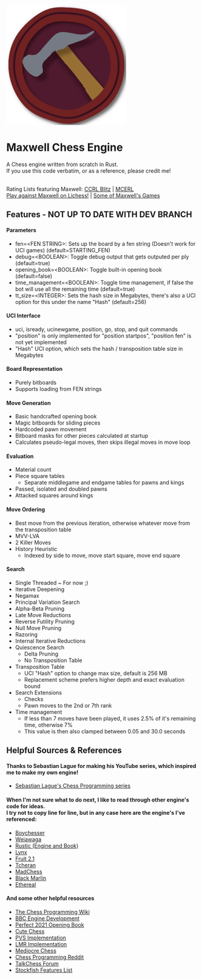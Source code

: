 ![](/icon/Maxwell_316x316.png)
# Maxwell Chess Engine
 A Chess engine written from scratch in Rust.<br>
 If you use this code verbatim, or as a reference, please credit me!<br><br>
 
 Rating Lists featuring Maxwell: [CCRL Blitz](https://computerchess.org.uk/ccrl/404/) | [MCERL](https://www.chessengeria.eu/mcerl)<br>
 [Play against Maxwell on Lichess!](https://lichess.org/@/MaxwellOnLC) | [Some of Maxwell's Games](https://www.chess.com/library/collections/maxwells-games-my-chess-engine-2FFU82NM4)

## Features - NOT UP TO DATE WITH DEV BRANCH
#### Parameters
 - fen=\<FEN STRING>: Sets up the board by a fen string (Doesn't work for UCI games) (default=STARTING_FEN)
 - debug=\<BOOLEAN>: Toggle debug output that gets outputed per ply (default=true)
 - opening_book=\<BOOLEAN>: Toggle built-in opening book (default=false)
 - time_management=\<BOOLEAN>: Toggle time management, if false the bot will use all the remaining time (default=true)
 - tt_size=\<INTEGER>: Sets the hash size in Megabytes, there's also a UCI option for this under the name "Hash" (default=256)
#### UCI Interface
 - uci, isready, ucinewgame, position, go, stop, and quit commands
 - "position" is only implemented for "position startpos", "position fen" is not yet implemented
 - "Hash" UCI option, which sets the hash / transposition table size in Megabytes
#### Board Representation
 - Purely bitboards
 - Supports loading from FEN strings
#### Move Generation
 - Basic handcrafted opening book
 - Magic bitboards for sliding pieces
 - Hardcoded pawn movement
 - Bitboard masks for other pieces calculated at startup
 - Calculates pseudo-legal moves, then skips illegal moves in move loop
#### Evaluation
 - Material count
 - Piece square tables
   - Separate middlegame and endgame tables for pawns and kings
 - Passed, isolated and doubled pawns
 - Attacked squares around kings
#### Move Ordering
 - Best move from the previous iteration, otherwise whatever move from the transposition table
 - MVV-LVA
 - 2 Killer Moves
 - History Heuristic
   - Indexed by side to move, move start square, move end square
#### Search
 - Single Threaded ~ For now ;)
 - Iterative Deepening
 - Negamax
 - Principal Variation Search
 - Alpha-Beta Pruning
 - Late Move Reductions
 - Reverse Futility Pruning
 - Null Move Pruning
 - Razoring
 - Internal Iterative Reductions
 - Quiescence Search
   - Delta Pruning
   - No Transposition Table
 - Transposition Table
   - UCI "Hash" option to change max size, default is 256 MB
   - Replacement scheme prefers higher depth and exact evaluation bound
 - Search Extensions
   - Checks
   - Pawn moves to the 2nd or 7th rank
 - Time management
   - If less than 7 moves have been played, it uses 2.5% of it's remaining time, otherwise 7%
   - This value is then also clamped between 0.05 and 30.0 seconds

## Helpful Sources & References
 #### Thanks to Sebastian Lague for making his YouTube series, which inspired me to make my own engine!
 - [Sebastian Lague's Chess Programming series](https://www.youtube.com/playlist?list=PLFt_AvWsXl0cvHyu32ajwh2qU1i6hl77c)

 #### When I'm not sure what to do next, I like to read through other engine's code for ideas. <br> I try not to copy line for line, but in any case here are the engine's I've referenced:
 - [Boychesser](https://github.com/analog-hors/Boychesser/)
 - [Weiawaga](https://github.com/Heiaha/Weiawaga/)
 - [Rustic (Engine and Book)](https://github.com/mvanthoor/rustic)
 - [Lynx](https://github.com/lynx-chess/Lynx/)
 - [Fruit 2.1](https://github.com/Warpten/Fruit-2.1/)
 - [Tcheran](https://github.com/jgilchrist/tcheran/)
 - [MadChess](https://github.com/ekmadsen/MadChess/)
 - [Black Marlin](https://github.com/jnlt3/blackmarlin/)
 - [Ethereal](https://github.com/AndyGrant/Ethereal/)

 #### And some other helpful resources
 - [The Chess Programming Wiki](https://www.chessprogramming.org/Main_Page)
 - [BBC Engine Development](https://www.youtube.com/playlist?list=PLmN0neTso3Jxh8ZIylk74JpwfiWNI76Cs)
 - [Perfect 2021 Opening Book](https://sites.google.com/site/computerschess/perfect-2021-books)
 - [Cute Chess](https://cutechess.com/)
 - [PVS Implementation](https://web.archive.org/web/20071030220825/http://www.brucemo.com/compchess/programming/pvs.htm)
 - [LMR Implementation](https://web.archive.org/web/20150212051846/http://www.glaurungchess.com/lmr.html)
 - [Mediocre Chess](https://mediocrechess.blogspot.com/)
 - [Chess Programming Reddit](https://www.reddit.com/r/chessprogramming/)
 - [TalkChess Forum](https://talkchess.com/forum3/index.php)
 - [Stockfish Features List](https://www.chessprogramming.org/Stockfish#Search)